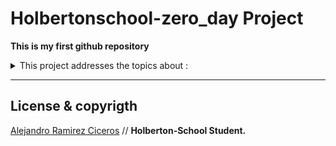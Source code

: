 # Holbertonschool-zero_day Project

**This is my first github repository**

<details>
<summary>This project addresses the topics about :</summary>
<br>

- [Vagrant](https://github.com/FatChicken277/holbertonschool-zero_day/tree/master/0x00-vagrant)
- [Emacs](https://github.com/FatChicken277/holbertonschool-zero_day/tree/master/0x01-emacs)
- [Vi / Vim](https://github.com/FatChicken277/holbertonschool-zero_day/tree/master/0x02-vi)
- [Git](https://github.com/FatChicken277/holbertonschool-zero_day/tree/master/0x03-git)

</details>

---

## License & copyrigth

[Alejandro Ramirez Ciceros](https://github.com/FatChicken277) // **Holberton-School Student.**